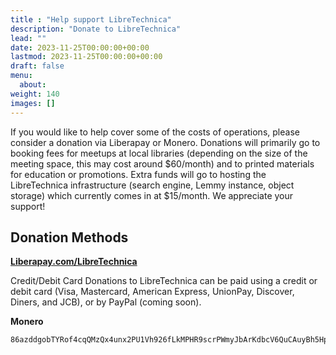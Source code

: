 ```yaml
---
title : "Help support LibreTechnica"
description: "Donate to LibreTechnica"
lead: ""
date: 2023-11-25T00:00:00+00:00
lastmod: 2023-11-25T00:00:00+00:00
draft: false
menu:
  about:
weight: 140
images: []
---
```


If you would like to help cover some of the costs of operations, please consider a donation via Liberapay or Monero. 
Donations will primarily go to booking fees for meetups at local libraries (depending on the size of the meeting space, this may cost around $60/month) and to printed materials for education or promotions. Extra funds will go to hosting the LibreTechnica infrastructure (search engine, Lemmy instance, object storage) which currently comes in at $15/month. We appreciate your support!

## Donation Methods

**[Liberapay.com/LibreTechnica](https://liberapay.com/LibreTechnica/)**

Credit/Debit Card Donations to LibreTechnica can be paid using a credit or debit card (Visa, Mastercard, American Express, UnionPay, Discover, Diners, and JCB), or by PayPal (coming soon).

**Monero**
````md
86azddgobTYRof4cqQMzQx4unx2PU1Vh926fLkMPHR9scrPWmyJbArKdbcV6QuCAuyBh5HpdLEpV29S4DNqb6NxW18CuRLJ
````
